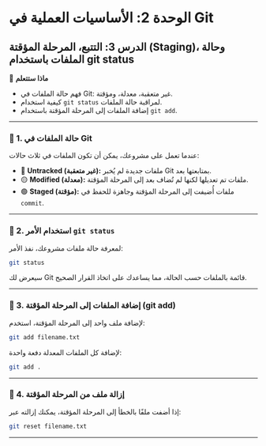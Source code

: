 # الوحدة 2: الأساسيات العملية في Git
## الدرس 3: التتبع، المرحلة المؤقتة (Staging)، وحالة الملفات باستخدام git status

🧠 **ماذا ستتعلم**
* فهم حالة الملفات في Git: غير متعقبة، معدلة، ومؤقتة.
* كيفية استخدام `git status` لمراقبة حالة الملفات.
* إضافة الملفات إلى المرحلة المؤقتة باستخدام `git add`.

***

### 🧾 1. حالة الملفات في Git
عندما تعمل على مشروعك، يمكن أن تكون الملفات في ثلاث حالات:

* 🔴 **Untracked (غير متعقبة):** ملفات جديدة لم يُخبر Git بمتابعتها بعد.
* 🟡 **Modified (معدلة):** ملفات تم تعديلها لكنها لم تُضاف بعد إلى المرحلة المؤقتة.
* 🟢 **Staged (مؤقتة):** ملفات أُضيفت إلى المرحلة المؤقتة وجاهزة للحفظ في `commit`.

***

### 🧾 2. استخدام الأمر `git status`
لمعرفة حالة ملفات مشروعك، نفذ الأمر:
```bash
git status
```
سيعرض لك Git قائمة بالملفات حسب الحالة، مما يساعدك على اتخاذ القرار الصحيح.

***

### 🧾 3. إضافة الملفات إلى المرحلة المؤقتة (git add)
لإضافة ملف واحد إلى المرحلة المؤقتة، استخدم:
```bash
git add filename.txt
```
لإضافة كل الملفات المعدلة دفعة واحدة:
```bash
git add .
```
***

### 🧾 4. إزالة ملف من المرحلة المؤقتة
إذا أضفت ملفًا بالخطأ إلى المرحلة المؤقتة، يمكنك إزالته عبر:
```bash
git reset filename.txt
```
***

